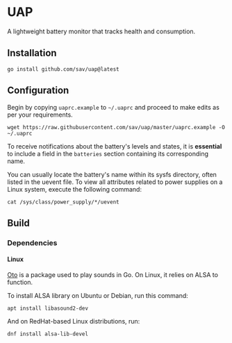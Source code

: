 # UAP

A lightweight battery monitor that tracks health and consumption.

## Installation

```
go install github.com/sav/uap@latest
```

## Configuration

Begin by copying `uaprc.example` to `~/.uaprc` and proceed to make edits as per your requirements.

```
wget https://raw.githubusercontent.com/sav/uap/master/uaprc.example -O ~/.uaprc
```

To receive notifications about the battery's levels and states, it is **essential** to include a field in the `batteries` section containing its corresponding name.

You can usually locate the battery's name within its sysfs directory, often listed in the uevent file. To view all attributes related to power supplies on a Linux system, execute the following command:

```
cat /sys/class/power_supply/*/uevent
```

## Build

### Dependencies

#### Linux

[Oto](https://pkg.go.dev/github.com/hajimehoshi/oto) is a package used to play sounds in Go. On Linux, it relies on ALSA to function.

To install ALSA library on Ubuntu or Debian, run this command:

```
apt install libasound2-dev
```

And on RedHat-based Linux distributions, run:

```
dnf install alsa-lib-devel
```

